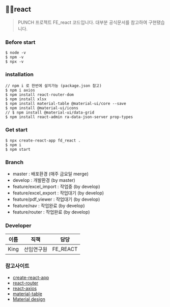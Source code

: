 ## :raising_hand_man:react

> PUNCH 프로젝트 FE_react 코드입니다. 대부분 공식문서를 참고하여 구현됐습니다.




### Before start
```
$ node -v
$ npm -v
$ npx -v
```


### installation
```
// npm i 로 한번에 설치가능 (package.json 참고)
$ npm i axios
$ npm install react-router-dom
$ npm install xlsx
$ npm install material-table @material-ui/core --save
$ npm install @material-ui/icons
// $ npm install @material-ui/data-grid
$ npm install react-admin ra-data-json-server prop-types
```



### Get start

```
$ npx create-react-app fd_react .
$ npm i
$ npm start
```





### Branch

- master                :     배포환경   (매주 금요일 merge)
- develop               :     개발환경   (by master)
- feature/excel_import  :     작업중     (by develop)
- feature/excel_export  :     작업대기   (by develop)
- feature/pdf_viewer    :     작업대기   (by develop)
- feature/nav           :     작업완료   (by develop)
- feature/router        :     작업완료   (by develop)





### Developer

| 이름 | 직책       | 담당     |
| ---- | ---------- | -------- |
| King | 선임연구원 | FE_REACT |



### 참고사이트
- [create-react-app](https://ko.reactjs.org/docs/create-a-new-react-app.html#create-react-app)
- [react-router](https://reactrouter.com/web/api/Hooks)
- [react-axios](https://www.npmjs.com/package/react-axios)
- [material-table](https://material-table.com/#/)
- [Material design](https://material.io/)
